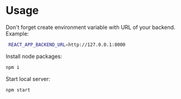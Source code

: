 # Usage
Don't forget create environment variable with URL of your backend. Example:
```bash
 REACT_APP_BACKEND_URL=http://127.0.0.1:8000
```
Install node packages:
```bash
npm i
```
Start local server:
```bash
npm start
```